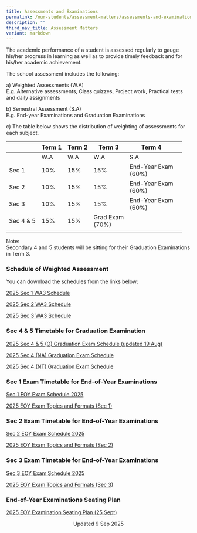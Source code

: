 ```yaml
---
title: Assessments and Examinations
permalink: /our-students/assessment-matters/assessments-and-examinations/
description: ""
third_nav_title: Assessment Matters
variant: markdown
---
```

The academic performance of a student is assessed regularly to gauge his/her progress in learning as well as to provide timely feedback and for his/her academic achievement.

The school assessment includes the following:

a) Weighted Assessments (W.A) <br>
E.g. Alternative assessments, Class quizzes, Project work, Practical tests and daily assignments

b) Semestral Assessment (S.A) <br>
E.g. End-year Examinations and Graduation Examinations

c) The table below shows the distribution of weighting of assessments for each subject.

| | Term 1 | Term 2 |Term 3  | Term 4 |  | 
|---|---|---|---|---|---|
| | W.A | W.A |  W.A | S.A |
| Sec 1 | 10% | 15% | 15% | End-Year Exam<br>(60%) |
| Sec 2 | 10% | 15% | 15% | End-Year Exam<br>(60%) |
| Sec 3 | 10% | 15% | 15% | End-Year Exam<br>(60%) |
|Sec 4 &amp; 5|15%|15%|Grad Exam<br>(70%)|
| | | | | | 

Note:&nbsp;<br>
Secondary 4 and 5 students will be sitting for their Graduation Examinations in Term 3. &nbsp;&nbsp;

### Schedule of Weighted Assessment

You can download the schedules from the links below:  

[2025 Sec 1 WA3 Schedule](/files/2025_WA3_PN_Sec_1_0807_1700hrs.pdf)

[2025 Sec 2 WA3 Schedule](/files/2025_WA3_PN_Sec_2_0807_1700hrs.pdf)

[2025 Sec 3 WA3 Schedule](/files/2025_WA3_PN_Sec_3_0807_1700hrs.pdf)

### Sec 4 &amp; 5 Timetable for Graduation Examination


[2025 Sec 4 &amp; 5 (O) Graduation Exam Schedule (updated 19 Aug)](/files/Copy_of_GE_2025_19_Aug_2025.pdf)

[2025 Sec 4 (NA) Graduation Exam Schedule](/files/2025_Sec_4_5_GE___NA_Level.pdf)

[2025 Sec 4 (NT) Graduation Exam Schedule](/files/2025_Sec_4_5_GE___NT_Level.pdf)


### Sec 1 Exam Timetable for End-of-Year Examinations
[Sec 1 EOY Exam Schedule 2025 ](/files/EOY_2025_2_Sep_Sec_1_new.pdf)

[2025 EOY Exam Topics and Formats (Sec 1)](/files/2025_S1_EOY_Topics_and_Format_List__1_.pdf)
  
### Sec 2 Exam Timetable for End-of-Year Examinations
[Sec 2 EOY Exam Schedule 2025](/files/EOY_2025_4_Sep_Sec_2__1_.pdf)

[2025 EOY Exam Topics and Formats (Sec 2)](/files/2025_S2_EOY_Topics_and_Format_List__1_.pdf)


### Sec 3 Exam Timetable for End-of-Year Examinations
[Sec 3 EOY Exam Schedule 2025](/files/EOY_2025_2_Sep_Sec_3_new.pdf)

[2025 EOY Exam Topics and Formats (Sec 3)](/files/2025_S3_EOY_Topics_and_Format_List_1.pdf)

### End-of-Year Examinations Seating Plan

[2025 EOY Examination Seating Plan (25 Sept)](/files/25_Sep_2025_Seating_Plan.pdf)
<center> Updated 9 Sep 2025 </center>